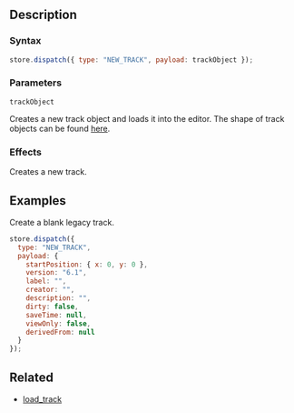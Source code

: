 ## Description

### Syntax

```javascript
store.dispatch({ type: "NEW_TRACK", payload: trackObject });
```

### Parameters

`trackObject`

Creates a new track object and loads it into the editor. The shape of track objects can be found [here](../External/track_template.js).

### Effects

Creates a new track.

## Examples

Create a blank legacy track.

```javascript
store.dispatch({
  type: "NEW_TRACK",
  payload: {
    startPosition: { x: 0, y: 0 },
    version: "6.1",
    label: "",
    creator: "",
    description: "",
    dirty: false,
    saveTime: null,
    viewOnly: false,
    derivedFrom: null
  }
});
```

## Related

- [load_track](./load_track.md)
